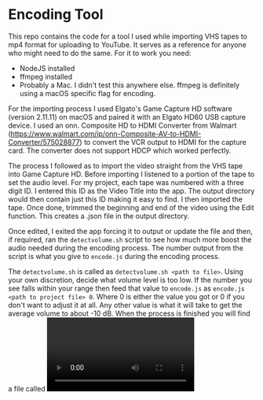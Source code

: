 # Encoding Tool

This repo contains the code for a tool I used while importing VHS tapes to mp4 format for uploading to YouTube. It serves as a reference for anyone who might need to do the same. For it to work you need:

* NodeJS installed
* ffmpeg installed
* Probably a Mac. I didn't test this anywhere else. ffmpeg is definitely using a macOS specific flag for encoding.

For the importing process I used Elgato's Game Capture HD software (version 2.11.11) on macOS and paired it with an Elgato HD60 USB capture device. I used an onn. Composite HD to HDMI Converter from Walmart (https://www.walmart.com/ip/onn-Composite-AV-to-HDMI-Converter/575028877) to convert the VCR output to HDMI for the capture card. The converter does not support HDCP which worked perfectly.

The process I followed as to import the video straight from the VHS tape into Game Capture HD. Before importing I listened to a portion of the tape to set the audio level. For my project, each tape was numbered with a three digit ID. I entered this ID as the Video Title into the app. The output directory would then contain just this ID making it easy to find. I then imported the tape. Once done, trimmed the beginning and end of the video using the Edit function. This creates a .json file in the output directory. 

Once edited, I exited the app forcing it to output or update the file and then, if required, ran the `detectvolume.sh` script to see how much more boost the audio needed during the encoding process. The number output from the script is what you give to `encode.js` during the encoding process. 

The `detectvolume.sh` is called as `detectvolume.sh <path to file>`. Using your own discretion, decide what volume level is too low. If the number you see falls within your range then feed that value to `encode.js` as `encode.js <path to project file> 0`. Where 0 is either the value you got or 0 if you don't want to adjust it at all. Any other value is what it will take to get the average volume to about -10 dB. When the process is finished you will find a file called <video title>-final.mp4. 
